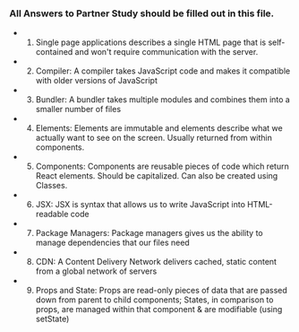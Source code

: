 ### All Answers to Partner Study should be filled out in this file.
 * 1. Single page applications describes a single HTML page that is self-contained and won't require communication with the server.
 * 2. Compiler: A compiler takes JavaScript code and makes it compatible with older versions of JavaScript
 * 3. Bundler: A bundler takes multiple modules and combines them into a smaller number of files
 * 4. Elements: Elements are immutable and elements describe what we actually want to see on the screen. Usually returned from within components.
 * 5. Components: Components are reusable pieces of code which return React elements. Should be capitalized. Can also be created using Classes.
 * 6. JSX: JSX is syntax that allows us to write JavaScript into HTML-readable code
 * 7. Package Managers: Package managers gives us the ability to manage dependencies that our files need
 * 8. CDN: A Content Delivery Network delivers cached, static content from a global network of servers
 * 9. Props and State: Props are read-only pieces of data that are passed down from parent to child components; States, in comparison to props, are managed within that component & are modifiable (using setState)